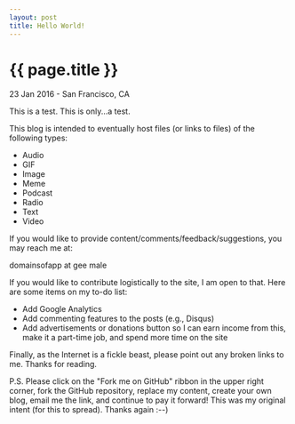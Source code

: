 ```yaml
---
layout: post
title: Hello World!
---
```


{{ page.title }}
================

<p class="meta">23 Jan 2016 - San Francisco, CA</p>

This is a test. This is only...a test.

This blog is intended to eventually host files (or links to files) of the following types:
* Audio
* GIF
* Image
* Meme
* Podcast
* Radio
* Text
* Video

If you would like to provide content/comments/feedback/suggestions, you may reach me at:

domainsofapp at gee male

If you would like to contribute logistically to the site, I am open to that. Here are some items on my to-do list:

* Add Google Analytics
* Add commenting features to the posts (e.g., Disqus)
* Add advertisements or donations button so I can earn income from this, make it a part-time job, and spend more time on the site

Finally, as the Internet is a fickle beast, please point out any broken links to me. Thanks for reading.

P.S. Please click on the "Fork me on GitHub" ribbon in the upper right corner, fork the GitHub repository, replace my content, create your own blog, email me the link, and continue to pay it forward! This was my original intent (for this to spread). Thanks again :--)